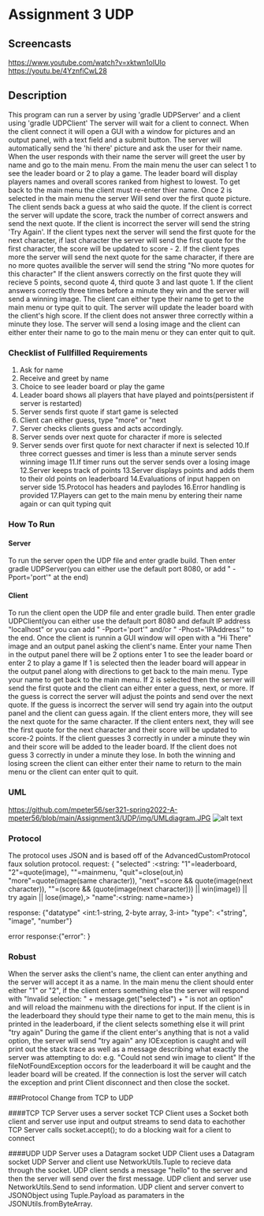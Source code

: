 # Assignment 3 UDP

## Screencasts
https://www.youtube.com/watch?v=xktwn1oIUIo
https://youtu.be/4YznfiCwL28

## Description
This program can run a server by using 'gradle UDPServer' and a client using 'gradle UDPClient'
The server will wait for a client to connect. When the client connect it will open a GUI
with a window for pictures and an output panel, with a text field and a submit button.
The server will automatically send the 'hi there' picture and ask the user for their name.
When the user responds with their name the server will greet the user by name and go to the main menu.
From the main menu the user can select 1 to see the leader board or 2 to play a game.
The leader board will display players names and overall scores ranked from highest to lowest.
To get back to the main menu the client must re-enter thier name.
Once 2 is selected in the main menu the server Will send over the first quote picture.
The client sends back a guess at who said the quote.
If the client is correct the server will update the score, track the number of correct answers and send
the next quote.
If the client is incorrect the server will send the string 'Try Again'.
If the client types next the server will send the first quote for the next character, if last character
the server will send the first quote for the first character, the score will be updated to score - 2.
If the client types more the server will send the next quote for the same character, if there are no
more quotes availible the server will send the string "No more quotes for this character"
If the client answers correctly on the first quote they will recieve 5 points, second quote 4, third 
quote 3 and last quote 1. 
If the client answers correctly three times before a minute they win and the server will send a winning
image.
The client can either type their name to get to the main menu or type quit to quit.
The server will update the leader board with the client's high score.
If the client does not answer three correctly within a minute they lose. The server will send a losing 
image and the client can either enter their name to go to the main menu or they can enter quit to quit.

### Checklist of Fullfilled Requirements

1. Ask for name
2. Receive and greet by name
3. Choice to see leader board or play the game
4. Leader board shows all players that have played and points(persistent if server is restarted)
5. Server sends first quote if start game is selected
6. Client can either guess, type "more" or "next
7. Server checks clients guess and acts accordingly.
8. Server sends over next quote for character if more is selected
9. Server sends over first quote for next character if next is selected
10.If three correct guesses and timer is less than a minute server sends winning image
11.If timer runs out the server sends over a losing image
12.Server keeps track of points
13.Server displays points and adds them to their old points on leaderboard
14.Evaluations of input happen on server side
15.Protocol has headers and paylodes
16.Error handling is provided
17.Players can get to the main menu by entering their name again or can quit typing quit

### How To Run
#### Server
To run the server open the UDP file and enter gradle build.
Then enter gradle UDPServer(you can either use the default port 8080, or add " -Pport='port'" at the end)
#### Client
To run the client open the UDP file and enter gradle build.
Then enter gradle UDPClient(you can either use the default port 8080 and default IP address "localhost"
or you can add " -Pport='port'" and/or " -Phost='IPAddress'" to the end.
Once the client is runnin a GUI window will open with a "Hi There" image and an output panel asking the 
client's name.
Enter your name
Then in the output panel there will be 2 options enter 1 to see the leader board or enter 2 to play a game
If 1 is selected then the leader board will appear in the output panel along with directions to get back
to the main menu.
Type your name to get back to the main menu.
If 2 is selected then the server will send the first quote and the client can either enter a guess, next,
or more.
If the guess is correct the server will adjust the points and send over the next quote.
If the guess is incorrect the server will send try again into the output panel and the client can guess again.
If the client enters more, they will see the next quote for the same character.
If the client enters next, they will see the first quote for the next character and their score will be 
updated to score-2 points.
If the client guesses 3 correctly in under a minute they win and their score will be added to the leader board.
If the client does not guess 3 correctly in under a minute they lose.
In both the winning and losing screen the client can either enter their name to return to the main menu or
the client can enter quit to quit. 

### UML
https://github.com/mpeter56/ser321-spring2022-A-mpeter56/blob/main/Assignment3/UDP/img/UMLdiagram.JPG
![alt text](img/UMLdiagram.JPG)

### Protocol
The protocol uses JSON and is based off of the AdvancedCustomProtocol faux solution protocol.
request: { "selected" :<string: "1"=leaderboard, "2"=quote(image), "<name>"=mainmenu, "quit"=close(out,in)
		"more"=quote(image(same character)), "next"=score && quote(image(next character)), 
		"<guess>"=(score && (quote(image(next character))) || win(image)) || try again || lose(image),>
	 "name":<string: name=name>}

response: {"datatype" <int:1-string, 2-byte array, 3-int> "type": <"string", "image", "number"}

error response:{"error": <error strings> }

### Robust

When the server asks the client's name, the client can enter anything and the server will accept it as a name.
In the main menu the client should enter either "1" or "2", if the client enters something else the server will
respond with "Invalid selection: " + message.get("selected") + " is not an option" and will reload the mainmenu
with the directions for input.
If the client is in the leaderboard they should type their name to get to the main menu, this is printed in the
leaderboard, if the client selects something else it will print "try again"
During the game if the client enter's anything that is not a valid option, the server will send "try again"
any IOException is caught and will print out the stack trace as well as a message describing what exactly the 
server was attempting to do: e.g. "Could not send win image to client"
If the fileNotFoundException occors for the leaderboard it will be caught and the leader board will be created.
If the connection is lost the server will catch the exception and print Client disconnect and then close the socket.

###Protocol Change from TCP to UDP

####TCP
TCP Server uses a server socket
TCP Client uses a Socket
both client and server use input and output streams to send data to eachother
TCP Server calls socket.accept(); to do a blocking wait for a client to connect

####UDP
UDP Server uses a Datagram socket
UDP Client uses a Datagram socket
UDP Server and client use NetworkUtils.Tuple to recieve data through the socket.
UDP client sends a message "hello" to the server and then the server will send over the first message.
UDP client and server use NetworkUtils.Send to send information.
UDP client and server convert to JSONObject using Tuple.Payload as paramaters in the JSONUtils.fromByteArray.
